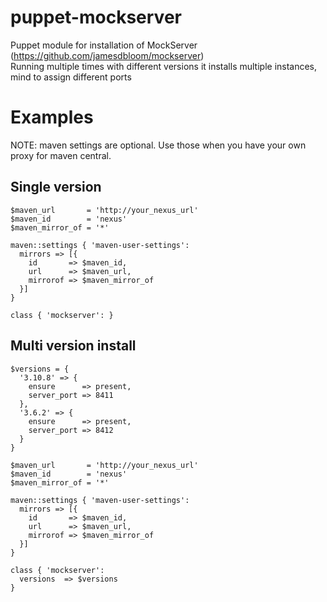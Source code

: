 # puppet-mockserver
Puppet module for installation of MockServer (https://github.com/jamesdbloom/mockserver)  
Running multiple times with different versions it installs multiple instances, mind to assign different ports

# Examples
NOTE: maven settings are optional. Use those when you have your own proxy for maven central.

## Single version

```puppet
$maven_url       = 'http://your_nexus_url'
$maven_id        = 'nexus'
$maven_mirror_of = '*'

maven::settings { 'maven-user-settings':
  mirrors => [{
    id       => $maven_id,
    url      => $maven_url,
    mirrorof => $maven_mirror_of
  }]
}

class { 'mockserver': }
```

## Multi version install

```puppet
$versions = {
  '3.10.8' => {
    ensure      => present,
    server_port => 8411
  },
  '3.6.2' => {
    ensure      => present,
    server_port => 8412
  }
}

$maven_url       = 'http://your_nexus_url'
$maven_id        = 'nexus'
$maven_mirror_of = '*'

maven::settings { 'maven-user-settings':
  mirrors => [{
    id       => $maven_id,
    url      => $maven_url,
    mirrorof => $maven_mirror_of
  }]
}

class { 'mockserver':
  versions  => $versions
}
```
